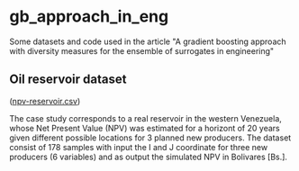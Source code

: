 # gb_approach_in_eng
Some datasets and code used in the article "A gradient boosting approach with diversity measures for the ensemble of surrogates in engineering"

## Oil reservoir dataset

([npv-reservoir.csv](datasets/npv-reservoir.csv))

The case study corresponds to a real reservoir in the western Venezuela, whose Net Present Value (NPV) was estimated for a horizont of 20 years given different possible locations for 3 planned new producers. The dataset consist of 178 samples with input the I and J coordinate for three new producers (6 variables) and as output the simulated NPV in Bolivares [Bs.].

